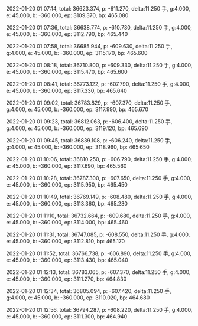 2022-01-20 01:07:14, total: 36623.374, p: -611.270, delta:11.250 手, g:4.000, e: 45.000, b: -360.000, ep: 3109.370, bp: 465.080

2022-01-20 01:07:36, total: 36638.774, p: -610.730, delta:11.250 手, g:4.000, e: 45.000, b: -360.000, ep: 3112.790, bp: 465.440

2022-01-20 01:07:58, total: 36685.944, p: -609.630, delta:11.250 手, g:4.000, e: 45.000, b: -360.000, ep: 3115.170, bp: 465.600

2022-01-20 01:08:18, total: 36710.800, p: -609.330, delta:11.250 手, g:4.000, e: 45.000, b: -360.000, ep: 3115.470, bp: 465.600

2022-01-20 01:08:41, total: 36773.122, p: -607.790, delta:11.250 手, g:4.000, e: 45.000, b: -360.000, ep: 3117.330, bp: 465.640

2022-01-20 01:09:02, total: 36783.829, p: -607.370, delta:11.250 手, g:4.000, e: 45.000, b: -360.000, ep: 3117.990, bp: 465.670

2022-01-20 01:09:23, total: 36812.063, p: -606.400, delta:11.250 手, g:4.000, e: 45.000, b: -360.000, ep: 3119.120, bp: 465.690

2022-01-20 01:09:45, total: 36839.108, p: -606.240, delta:11.250 手, g:4.000, e: 45.000, b: -360.000, ep: 3118.960, bp: 465.650

2022-01-20 01:10:06, total: 36810.250, p: -606.790, delta:11.250 手, g:4.000, e: 45.000, b: -360.000, ep: 3117.690, bp: 465.560

2022-01-20 01:10:28, total: 36787.300, p: -607.650, delta:11.250 手, g:4.000, e: 45.000, b: -360.000, ep: 3115.950, bp: 465.450

2022-01-20 01:10:49, total: 36769.149, p: -608.480, delta:11.250 手, g:4.000, e: 45.000, b: -360.000, ep: 3113.360, bp: 465.230

2022-01-20 01:11:10, total: 36732.664, p: -609.680, delta:11.250 手, g:4.000, e: 45.000, b: -360.000, ep: 3114.000, bp: 465.460

2022-01-20 01:11:31, total: 36747.085, p: -608.550, delta:11.250 手, g:4.000, e: 45.000, b: -360.000, ep: 3112.810, bp: 465.170

2022-01-20 01:11:52, total: 36766.738, p: -606.890, delta:11.250 手, g:4.000, e: 45.000, b: -360.000, ep: 3113.430, bp: 465.040

2022-01-20 01:12:13, total: 36783.065, p: -607.370, delta:11.250 手, g:4.000, e: 45.000, b: -360.000, ep: 3111.270, bp: 464.830

2022-01-20 01:12:34, total: 36805.094, p: -607.420, delta:11.250 手, g:4.000, e: 45.000, b: -360.000, ep: 3110.020, bp: 464.680

2022-01-20 01:12:56, total: 36794.287, p: -608.220, delta:11.250 手, g:4.000, e: 45.000, b: -360.000, ep: 3111.300, bp: 464.940